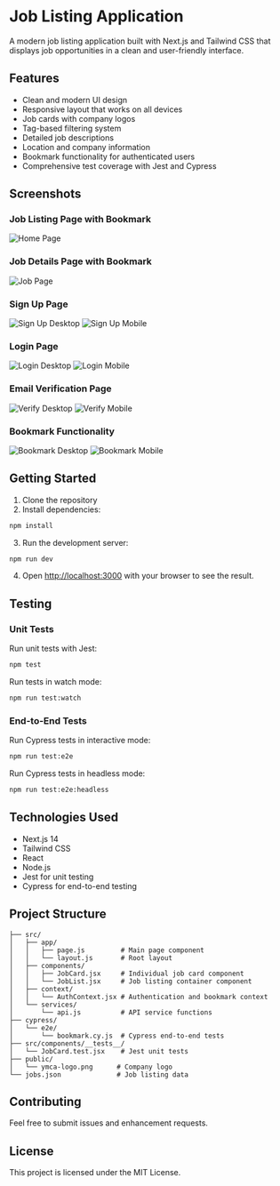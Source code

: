# Job Listing Application

A modern job listing application built with Next.js and Tailwind CSS that displays job opportunities in a clean and user-friendly interface.

## Features

- Clean and modern UI design
- Responsive layout that works on all devices
- Job cards with company logos
- Tag-based filtering system
- Detailed job descriptions
- Location and company information
- Bookmark functionality for authenticated users
- Comprehensive test coverage with Jest and Cypress

## Screenshots

### Job Listing Page with Bookmark
![Home Page](screenshots/bookmark.png)

### Job Details Page with Bookmark
![Job Page](screenshots/bookmark-2.png)

### Sign Up Page
![Sign Up Desktop](screenshots/signup.png)
![Sign Up Mobile](screenshots/signup-mobile.png)

### Login Page
![Login Desktop](screenshots/login.png)
![Login Mobile](screenshots/login-mobile.png)

### Email Verification Page
![Verify Desktop](screenshots/verify.png)
![Verify Mobile](screenshots/verify-mobile.png)

### Bookmark Functionality
![Bookmark Desktop](screenshots/bookmark.png)
![Bookmark Mobile](screenshots/bookmark-mobile.png)

## Getting Started

1. Clone the repository
2. Install dependencies:
```bash
npm install
```

3. Run the development server:
```bash
npm run dev
```

4. Open [http://localhost:3000](http://localhost:3000) with your browser to see the result.

## Testing

### Unit Tests
Run unit tests with Jest:
```bash
npm test
```

Run tests in watch mode:
```bash
npm run test:watch
```

### End-to-End Tests
Run Cypress tests in interactive mode:
```bash
npm run test:e2e
```

Run Cypress tests in headless mode:
```bash
npm run test:e2e:headless
```

## Technologies Used

- Next.js 14
- Tailwind CSS
- React
- Node.js
- Jest for unit testing
- Cypress for end-to-end testing

## Project Structure

```
├── src/
│   ├── app/
│   │   ├── page.js         # Main page component
│   │   └── layout.js       # Root layout
│   ├── components/
│   │   ├── JobCard.jsx     # Individual job card component
│   │   └── JobList.jsx     # Job listing container component
│   ├── context/
│   │   └── AuthContext.jsx # Authentication and bookmark context
│   └── services/
│       └── api.js          # API service functions
├── cypress/
│   └── e2e/
│       └── bookmark.cy.js  # Cypress end-to-end tests
├── src/components/__tests__/
│   └── JobCard.test.jsx    # Jest unit tests
├── public/
│   └── ymca-logo.png      # Company logo
└── jobs.json              # Job listing data
```

## Contributing

Feel free to submit issues and enhancement requests.

## License

This project is licensed under the MIT License.
